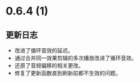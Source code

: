 # 0.6.4 (1)

## 更新日志

- 改进了循环音效的延迟。
- 通过合并同一效果剪辑的多次播放改进了循环音效。
- 还原了音频偏移的相关更改。
- 修复了更新函数直到刷新前都不生效的问题。
